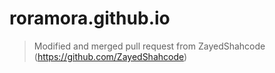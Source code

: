 # roramora.github.io
> Modified and merged pull request from ZayedShahcode (https://github.com/ZayedShahcode)
